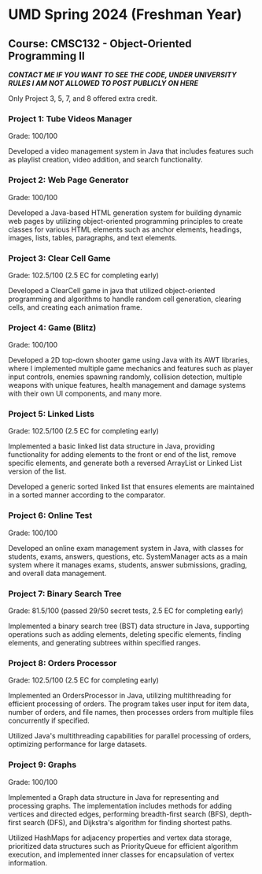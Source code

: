 # UMD Spring 2024 (Freshman Year)
## Course: CMSC132 - Object-Oriented Programming II

***CONTACT ME IF YOU WANT TO SEE THE CODE, UNDER UNIVERSITY RULES I AM NOT ALLOWED TO POST PUBLICLY ON HERE***

Only Project 3, 5, 7, and 8 offered extra credit.

### Project 1: Tube Videos Manager
Grade: 100/100

Developed a video management system in Java that includes features such as playlist creation, video addition, and search functionality.

### Project 2: Web Page Generator
Grade: 100/100

Developed a Java-based HTML generation system for building dynamic web pages by utilizing object-oriented programming principles to create classes for various HTML elements such as anchor elements, headings, images, lists, tables, paragraphs, and text elements.

### Project 3: Clear Cell Game
Grade: 102.5/100 (2.5 EC for completing early)

Developed a ClearCell game in java that utilized object-oriented programming and algorithms to handle random cell generation, clearing cells, and creating each animation frame.

### Project 4: Game (Blitz)
Grade: 100/100

Developed a 2D top-down shooter game using Java with its AWT libraries, where I implemented multiple game mechanics and features such as player input controls, enemies spawning randomly, collision detection, multiple weapons with unique features, health management and damage systems with their own UI components, and many more.

### Project 5: Linked Lists
Grade: 102.5/100 (2.5 EC for completing early)

Implemented a basic linked list data structure in Java, providing functionality for adding elements to the front or end of the list, remove specific elements, and generate both a reversed ArrayList or Linked List version of the list.

Developed a generic sorted linked list that ensures elements are maintained in a sorted manner according to the comparator.

### Project 6: Online Test
Grade: 100/100

Developed an online exam management system in Java, with classes for students, exams, answers, questions, etc. SystemManager acts as a main system where it manages exams, students, answer submissions, grading, and overall data management. 

### Project 7: Binary Search Tree
Grade: 81.5/100 (passed 29/50 secret tests, 2.5 EC for completing early)

Implemented a binary search tree (BST) data structure in Java, supporting operations such as adding elements, deleting specific elements, finding elements, and generating subtrees within specified ranges.

### Project 8: Orders Processor
Grade: 102.5/100 (2.5 EC for completing early)

Implemented an OrdersProcessor in Java, utilizing multithreading for efficient processing of orders. The program takes user input for item data, number of orders, and file names, then processes orders from multiple files concurrently if specified.

Utilized Java's multithreading capabilities for parallel processing of orders, optimizing performance for large datasets.

### Project 9: Graphs
Grade: 100/100

Implemented a Graph data structure in Java for representing and processing graphs. The implementation includes methods for adding vertices and directed edges, performing breadth-first search (BFS), depth-first search (DFS), and Dijkstra's algorithm for finding shortest paths.

Utilized HashMaps for adjacency properties and vertex data storage, prioritized data structures such as PriorityQueue for efficient algorithm execution, and implemented inner classes for encapsulation of vertex information.
